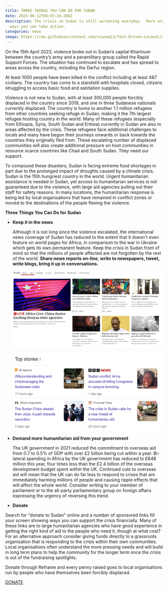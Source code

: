 ```yaml
---
title: THREE THINGS YOU CAN DO FOR SUDAN
date: 2023-06-12T08:07:24.266Z
description: The crisis in Sudan is still worsening everyday.  Here are three
  ways you can take action.
categories: news
image: https://raw.githubusercontent.com/sianwa11/Test-Driven-Laravel/master/blog-img-3.png
---
```

On the 15th April 2023, violence broke out in Sudan’s capital Khartoum between the country’s army and a paramilitary group called the Rapid Support Forces. The situation has continued to escalate and has spread to areas across the country, including the Darfur region.

At least 1000 people have been killed in the conflict including at least 487 civilians. The country has come to a standstill with hospitals closed, citizens struggling to access basic food and sanitation supplies.

Violence is not new to Sudan, with at least 300,000 people forcibly displaced in the country since 2019, and one in three Sudanese nationals currently displaced. The country is home to another  1.1 million refugees from other countries seeking refuge in Sudan, making it the 7th largest refugee hosting country in the world. Many of these refugees (especially from Ethiopia, Syria, South Sudan and Eritrea) currently in Sudan are also in areas affected by the crisis. These refugees face additional challenges to locals and many have begun their journeys onwards or back towards the countries they originally fled from. These escalating number of displaced communities will also create additional pressure on host communities in  resource scarce countries like Chad and South Sudan. They need our support.

To compound these disasters, Sudan is facing extreme food shortages in part due to the prolonged impact of droughts caused by a climate crisis. Sudan is the 15th hungriest country in the world. Urgent humanitarian assistance is needed in Sudan, yet access to humanitarian services is not guaranteed due to the violence, with large aid agencies pulling out their staff for safety reasons. In many locations, the humanitarian response is being led by local organisations that have remained in conflict zones or moved to the destinations of the people fleeing the violence.

**Three Things You Can Do for Sudan**

* **Keep it in the news** 

  Although it is not long since the violence escalated, the international
  news coverage of Sudan has reduced to the extent that it doesn't even
  feature on world pages for Africa, in comparison to the war in Ukraine
  which gets its own permanent feature. Keep the crisis in Sudan front of
  mind so that the millions of people affected are not forgotten by the
  rest of the world. **Share news reports on-line, write to newspapers,
  tweet, write blogs, bring it up in conversations.**

  ![In the news](https://raw.githubusercontent.com/sianwa11/Test-Driven-Laravel/master/blog-img-1.png "In the news")

  ![Top Stories](https://raw.githubusercontent.com/sianwa11/Test-Driven-Laravel/master/blog-img-2.png "Top stories")

* **Demand more humanitarian aid from your government**

  The UK government in 2021 reduced the commitment to overseas aid from
  0.7 to 0.5% of GDP with over £2 billion being cut within a year.
  Bi-lateral spending in Africa by the UK government has reduced to £648
  million this year, four times less than the £2.4 billion of the overseas
  development budget spent *within* the UK. Continued cuts to overseas aid
  will mean that the UK can do far less to respond to crises that are
  immediately harming millions of people and causing ripple effects that
  will affect the whole world. Consider writing to your member of
  parliament or to the all-party parliamentary group on foreign affairs
  expressing the urgency of reversing this trend.

* **Donate**

Search for "donate to Sudan" online and a number of sponsored links fill
your screen showing ways you can support the crisis financially. Many of
these links are to large humanitarian agencies who have good experience
in getting the right kind of aid to the people who need it, though at
what cost? For an alternative approach consider giving funds directly to
a grassroots organisation that is responding to the crisis within their
own communities. Local organisations often understand the more pressing
needs and will build in long term plans to help the community for the
longer term once the crisis is out of the fundraising spotlights.

Donate through Reframe and every penny raised goes to local
organisations run by people who have themselves been forcibly displaced.

[DONATE](https://reframe.network/pooled-funds/sudan-pooled-fund--for-refugee-led-organisations-responding-to-the-crisis-in-sudan)